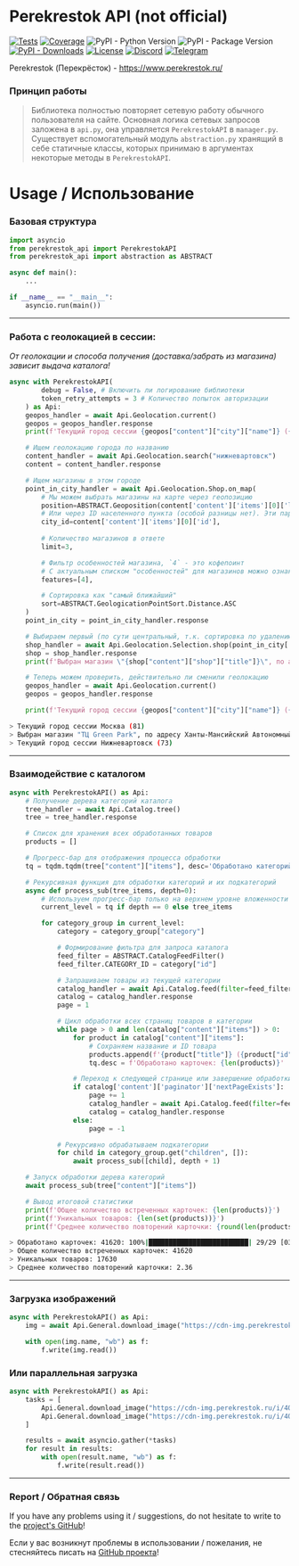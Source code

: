 # Perekrestok API (not official)

[![Tests](https://github.com/Open-Inflation/perekrestok_api/actions/workflows/check-tests.yml/badge.svg)](https://github.com/Open-Inflation/perekrestok_api/actions/workflows/check-tests.yml)
[![Coverage](https://img.shields.io/badge/coverage-tested%20daily-brightgreen?logo=pytest&logoColor=white)](https://github.com/Open-Inflation/perekrestok_api/actions/workflows/check-tests.yml)
![PyPI - Python Version](https://img.shields.io/pypi/pyversions/perekrestok_api)
![PyPI - Package Version](https://img.shields.io/pypi/v/perekrestok_api?color=blue)
[![PyPI - Downloads](https://img.shields.io/pypi/dm/perekrestok_api?label=PyPi%20downloads)](https://pypi.org/project/perekrestok-api/)
[![License](https://img.shields.io/github/license/Open-Inflation/perekrestok_api)](https://github.com/Open-Inflation/perekrestok_api/blob/main/LICENSE)
[![Discord](https://img.shields.io/discord/792572437292253224?label=Discord&labelColor=%232c2f33&color=%237289da)](https://discord.gg/UnJnGHNbBp)
[![Telegram](https://img.shields.io/badge/Telegram-24A1DE)](https://t.me/miskler_dev)

Perekrestok (Перекрёсток) - https://www.perekrestok.ru/

### Принцип работы

> Библиотека полностью повторяет сетевую работу обычного пользователя на сайте.
Основная логика сетевых запросов заложена в `api.py`, она управляется `PerekrestokAPI` в `manager.py`.
Существует вспомогательный модуль `abstraction.py` хранящий в себе статичные классы, которых принимаю в аргументах некоторые методы в `PerekrestokAPI`.



# Usage / Использование
### Базовая структура
```py
import asyncio
from perekrestok_api import PerekrestokAPI
from perekrestok_api import abstraction as ABSTRACT

async def main():
    ...

if __name__ == "__main__":
    asyncio.run(main())
```

---

### Работа с геолокацией в сессии:
*От геолокации и способа получения (доставка/забрать из магазина) зависит выдача каталога!*
```py
async with PerekrestokAPI(
        debug = False, # Включить ли логирование библиотеки
        token_retry_attempts = 3 # Количество попыток авторизации
    ) as Api:
    geopos_handler = await Api.Geolocation.current()
    geopos = geopos_handler.response
    print(f'Текущий город сессии {geopos["content"]["city"]["name"]} ({geopos["content"]["city"]["id"]})')

    # Ищем геолокацию города по названию
    content_handler = await Api.Geolocation.search("нижневартовск")
    content = content_handler.response

    # Ищем магазины в этом городе
    point_in_city_handler = await Api.Geolocation.Shop.on_map(
        # Мы можем выбрать магазины на карте через геопозицию
        position=ABSTRACT.Geoposition(content['content']['items'][0]['location']['coordinates']),
        # Или через ID населенного пункта (особой разницы нет). Эти параметры не противоречат друг другу.
        city_id=content['content']['items'][0]['id'],
        
        # Количество магазинов в ответе
        limit=3,

        # Фильтр особенностей магазина, `4` - это кофепоинт
        # С актуальным списком "особенностей" для магазинов можно ознакомиться в `await Api.Geolocation.Shop.features()`
        features=[4],

        # Сортировка как "самый ближайший"
        sort=ABSTRACT.GeologicationPointSort.Distance.ASC
    )
    point_in_city = point_in_city_handler.response

    # Выбираем первый (по сути центральный, т.к. сортировка по удалению от конкретной точки)
    shop_handler = await Api.Geolocation.Selection.shop(point_in_city['content']['items'][0]['id'])
    shop = shop_handler.response
    print(f'Выбран магазин \"{shop["content"]["shop"]["title"]}\", по адресу {shop["content"]["shop"]["address"]}')

    # Теперь можем проверить, действительно ли сменили геолокацию
    geopos_handler = await Api.Geolocation.current()
    geopos = geopos_handler.response

    print(f'Текущий город сессии {geopos["content"]["city"]["name"]} ({geopos["content"]["city"]["id"]})')
```
```bash
> Текущий город сессии Москва (81)
> Выбран магазин "ТЦ Green Park", по адресу Ханты-Мансийский Автономный округ - Югра, г Нижневартовск, ул Ленина, зд 8
> Текущий город сессии Нижневартовск (73)
```

---

### Взаимодействие с каталогом

```py
async with PerekrestokAPI() as Api:
    # Получение дерева категорий каталога
    tree_handler = await Api.Catalog.tree()
    tree = tree_handler.response

    # Список для хранения всех обработанных товаров
    products = []

    # Прогресс-бар для отображения процесса обработки
    tq = tqdm.tqdm(tree["content"]["items"], desc='Обработано категорий')

    # Рекурсивная функция для обработки категорий и их подкатегорий
    async def process_sub(tree_items, depth=0):
        # Используем прогресс-бар только на верхнем уровне вложенности
        current_level = tq if depth == 0 else tree_items

        for category_group in current_level:
            category = category_group["category"]

            # Формирование фильтра для запроса каталога
            feed_filter = ABSTRACT.CatalogFeedFilter()
            feed_filter.CATEGORY_ID = category["id"]

            # Запрашиваем товары из текущей категории
            catalog_handler = await Api.Catalog.feed(filter=feed_filter)
            catalog = catalog_handler.response
            page = 1

            # Цикл обработки всех страниц товаров в категории
            while page > 0 and len(catalog["content"]["items"]) > 0:
                for product in catalog["content"]["items"]:
                    # Сохраняем название и ID товара
                    products.append(f'{product["title"]} ({product["id"]})')
                    tq.desc = f'Обработано карточек: {len(products)}'

                # Переход к следующей странице или завершение обработки
                if catalog['content']['paginator']['nextPageExists']:
                    page += 1
                    catalog_handler = await Api.Catalog.feed(filter=feed_filter, page=page)
                    catalog = catalog_handler.response
                else:
                    page = -1

            # Рекурсивно обрабатываем подкатегории
            for child in category_group.get("children", []):
                await process_sub([child], depth + 1)

    # Запуск обработки дерева категорий
    await process_sub(tree["content"]["items"])

    # Вывод итоговой статистики
    print(f'Общее количество встреченных карточек: {len(products)}')
    print(f'Уникальных товаров: {len(set(products))}')
    print(f'Среднее количество повторений карточки: {round(len(products) / len(set(products)), 2)}')
```
```bash
> Обработано карточек: 41620: 100%|█████████████████████████| 29/29 [03:56<00:00,  8.15s/it]
> Общее количество встреченных карточек: 41620
> Уникальных товаров: 17630
> Среднее количество повторений карточки: 2.36
```

---

### Загрузка изображений
```py
async with PerekrestokAPI() as Api:
    img = await Api.General.download_image("https://cdn-img.perekrestok.ru/i/400x400-fit/xdelivery/files/ae/2a/4f39b2a249768b268ed9f325c155.png")

    with open(img.name, "wb") as f:
        f.write(img.read())
```

### Или параллельная загрузка
```py
async with PerekrestokAPI() as Api:
    tasks = [
        Api.General.download_image("https://cdn-img.perekrestok.ru/i/400x400-fit/xdelivery/files/ae/2a/4f39b2a249768b268ed9f325c155.png"),
        Api.General.download_image("https://cdn-img.perekrestok.ru/i/400x400-fit/xdelivery/files/ae/2a/4f39b2a249768b268ed9f325c155.png")
    ]

    results = await asyncio.gather(*tasks)
    for result in results:
        with open(result.name, "wb") as f:
            f.write(result.read())
```

---

### Report / Обратная связь

If you have any problems using it / suggestions, do not hesitate to write to the [project's GitHub](https://github.com/Open-Inflation/perekrestok_api/issues)!

Если у вас возникнут проблемы в использовании / пожелания, не стесняйтесь писать на [GitHub проекта](https://github.com/Open-Inflation/perekrestok_api/issues)!
